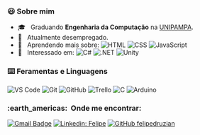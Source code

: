 <!--![](https://komarev.com/ghpvc/?username=felipedruzian&color=006bed)-->

<!--<img height="180em" align="right" src="https://github-readme-stats.vercel.app/api?username=felipedruzian&theme=nord&show_icons=true" />-->

<p align="center">
<h3> 😃 Sobre mim </h3>

- 🎓 &nbsp; Graduando **Engenharia da Computação** na <a href=https://unipampa.edu.br/portal/#>UNIPAMPA</a>.
- 💼 &nbsp; Atualmente desempregado.
- 🌱 &nbsp; Aprendendo mais sobre: 
![HTML](https://img.shields.io/badge/-HTML-333333?style=flat&logo=html5&logoColor=E34F26)
![CSS](https://img.shields.io/badge/-CSS-333333?style=flat&logo=css3&logoColor=1572B6)
![JavaScript](https://img.shields.io/badge/-JavaScript-333333?style=flat&logo=javascript&logoColor=F7DF1E)
- 🤔 &nbsp; Interessado em: 
![C#](https://img.shields.io/badge/-C%20Sharp-333333?style=flat&logo=csharp&logoColor=7957D5)
![.NET](https://img.shields.io/badge/-.NET-333333?style=flat&logo=dotnet&logoColor=512BD4)
![Unity](https://img.shields.io/badge/-Unity-333333?style=flat&logo=unity&logoColor=000000)
</p>

<p align="left">
<h3> ⌨️ Feramentas e Linguagens </h3>

![VS Code](https://img.shields.io/badge/-VS%20Code-333333?style=flat&logo=visual-studio-code&logoColor=007ACC)
![Git](https://img.shields.io/badge/-Git-333333?style=flat&logo=git)
![GitHub](https://img.shields.io/badge/-GitHub-333333?style=flat&logo=github)
![Trello](https://img.shields.io/badge/-Trello-333333?style=flat&logo=trello&logoColor=007ACC)
![C](https://img.shields.io/badge/-C-333333?style=flat&logo=C&logoColor=00599C)
![Arduino](https://img.shields.io/badge/-Arduino-333333?style=flat&logo=Arduino&logoColor=00979D)
</p>

<p align="left">
<h3> :earth_americas: &nbsp;Onde me encontrar: </h3> 

[![Gmail Badge](https://img.shields.io/badge/-felipebdruzian@gmail.com-006bed?style=flat-square&logo=Gmail&logoColor=white&link=mailto:felipebdruzian@gmail.com)](mailto:felipebdruzian@gmail.com)
[![Linkedin: Felipe](https://img.shields.io/badge/-Felipe%20B%20Druzian-blue?style=flat-square&logo=Linkedin&logoColor=white&link=https://www.linkedin.com/in/felipedruzian/)](https://www.linkedin.com/in/felipedruzian/)
[![GitHub felipedruzian]( https://img.shields.io/github/followers/felipedruzian?label=follow&style=social)](https://github.com/felipedruzian)

</p>
